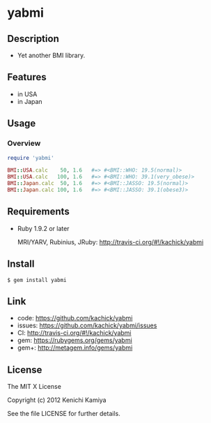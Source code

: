 yabmi
=====

Description
-----------

* Yet another BMI library.

Features
--------

* in USA
* in Japan

Usage
-----

### Overview

```ruby
require 'yabmi'

BMI::USA.calc    50, 1.6   #=> #<BMI::WHO: 19.5(normal)>
BMI::USA.calc   100, 1.6   #=> #<BMI::WHO: 39.1(very_obese)>
BMI::Japan.calc  50, 1.6   #=> #<BMI::JASSO: 19.5(normal)>
BMI::Japan.calc 100, 1.6   #=> #<BMI::JASSO: 39.1(obese3)>
```

Requirements
------------

* Ruby 1.9.2 or later

  MRI/YARV, Rubinius, JRuby: http://travis-ci.org/#!/kachick/yabmi

Install
-------

```shell
$ gem install yabmi
```

Link
----

* code: https://github.com/kachick/yabmi
* issues: https://github.com/kachick/yabmi/issues
* CI: http://travis-ci.org/#!/kachick/yabmi
* gem: https://rubygems.org/gems/yabmi
* gem+: http://metagem.info/gems/yabmi

License
-------

The MIT X License

Copyright (c) 2012 Kenichi Kamiya

See the file LICENSE for further details.
